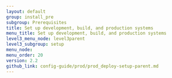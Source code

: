 ```yaml
---
layout: default
group: install_pre
subgroup: Prerequisites
title: Set up development, build, and production systems
menu_title: Set up development, build, and production systems
level3_menu_node: level3parent
level3_subgroup: setup
menu_node:
menu_order: 20
version: 2.2
github_link: config-guide/prod/prod_deploy-setup-parent.md
---
```




